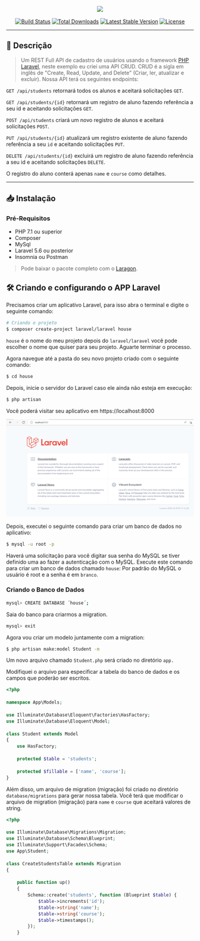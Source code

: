 <p align="center"><a href="https://laravel.com" target="_blank"><img src="https://raw.githubusercontent.com/laravel/art/master/logo-lockup/5%20SVG/2%20CMYK/1%20Full%20Color/laravel-logolockup-cmyk-red.svg" width="400"></a></p>

<p align="center">
<a href="https://travis-ci.org/laravel/framework"><img src="https://travis-ci.org/laravel/framework.svg" alt="Build Status"></a>
<a href="https://packagist.org/packages/laravel/framework"><img src="https://img.shields.io/packagist/dt/laravel/framework" alt="Total Downloads"></a>
<a href="https://packagist.org/packages/laravel/framework"><img src="https://img.shields.io/packagist/v/laravel/framework" alt="Latest Stable Version"></a>
<a href="https://packagist.org/packages/laravel/framework"><img src="https://img.shields.io/packagist/l/laravel/framework" alt="License"></a>
</p>

----

## 📝️ Descrição
> Um REST Full API de cadastro de usuários usando o framework <a href="https://laravel.com/" target="_blank">PHP Laravel</a>, neste exemplo eu criei uma API CRUD. CRUD é a sigla em inglês de "Create, Read, Update, and Delete" (Criar, ler, atualizar e excluir). Nossa API terá os seguintes endpoints:

`GET /api/students` retornará todos os alunos e aceitará solicitações `GET`.

`GET /api/students/{id}` retornará um registro de aluno fazendo referência a seu id e aceitando solicitações `GET`.

`POST /api/students` criará um novo registro de alunos e aceitará solicitações `POST`.

`PUT /api/students/{id}` atualizará um registro existente de aluno fazendo referência a seu `id` e aceitando solicitações `PUT`.

`DELETE /api/students/{id}` excluirá um registro de aluno fazendo referência a seu id e aceitando solicitações `DELETE`.

O registro do aluno conterá apenas `name` e `course` como detalhes.

----
## 📥️ Instalação

### Pré-Requisitos 

   * PHP 7.1 ou superior
   * Composer
   * MySql
   * Laravel 5.6 ou posterior
   * Insomnia ou Postman

> Pode baixar o pacote completo com o <a href="https://github.com/leokhoa/laragon/releases/download/5.0.0/laragon-wamp.exe" target="_blank">Laragon</a>.

## 🛠️ Criando e configurando o APP Laravel

Precisamos criar um aplicativo Laravel, para isso abra o terminal e digite o seguinte comando:

```bash
# Criando o projeto
$ composer create-project laravel/laravel house
```
`house` é o nome do meu projeto depois do `laravel/laravel` você pode escolher o nome que quiser para seu projeto. Aguarte terminar o processo. 

Agora navegue até a pasta do seu novo projeto criado com o seguinte comando:

```bash
$ cd house
```
Depois, inicie o servidor do Laravel caso ele ainda não esteja em execução:
```bash
$ php artisan
```
Você poderá visitar seu aplicativo em https://localhost:8000

<img src="https://raw.githubusercontent.com/miqueiasmedeiros/API-REGISTER-USER/main/localhost.png">

Depois, executei o seguinte comando para criar um banco de dados no aplicativo:

```bash
$ mysql -u root -p
```
Haverá uma solicitação para você digitar sua senha do MySQL se tiver definido uma ao fazer a autenticação com o MySQL. Execute este comando para criar um banco de dados chamado `house`:
Por padrão do MySQL o usuário é root e a senha é em `branco`.

### Criando o Banco de Dados

```bash
mysql> CREATE DATABASE ´house´;
```
Saia do banco para criarmos a migration.

```bash
mysql> exit
```
Agora vou criar um modelo juntamente com a migration:

```bash
$ php artisan make:model Student -m
```
Um novo arquivo chamado `Student.php` será criado no diretório `app.`

Modifiquei o arquivo para especificar a tabela do banco de dados e os campos que poderão ser escritos.

```php
<?php

namespace App\Models;

use Illuminate\Database\Eloquent\Factories\HasFactory;
use Illuminate\Database\Eloquent\Model;

class Student extends Model
{
    use HasFactory;
    
    protected $table = 'students';

    protected $fillable = ['name', 'course'];
}
```

Além disso, um arquivo de migration (migração) foi criado no diretório `database/migrations` para gerar nossa tabela. Você terá que modificar o arquivo de migration (migração) para `name` e `course` que aceitará valores de string.
```php
<?php

use Illuminate\Database\Migrations\Migration;
use Illuminate\Database\Schema\Blueprint;
use Illuminate\Support\Facades\Schema;
use App\Student;

class CreateStudentsTable extends Migration
{
   
    public function up()
    {
        Schema::create('students', function (Blueprint $table) {
            $table->increments('id');
            $table->string('name');
            $table->string('course');
            $table->timestamps();
        });
    }
```